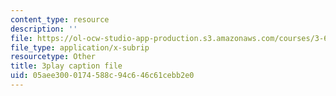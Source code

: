 ```yaml
---
content_type: resource
description: ''
file: https://ol-ocw-studio-app-production.s3.amazonaws.com/courses/3-60-symmetry-structure-and-tensor-properties-of-materials-fall-2005/05aee3000174588c94c646c61cebb2e0_IPTyKqZpbCM.vtt
file_type: application/x-subrip
resourcetype: Other
title: 3play caption file
uid: 05aee300-0174-588c-94c6-46c61cebb2e0
---
```

